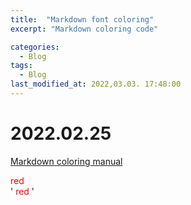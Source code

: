 ```yaml
---
title:  "Markdown font coloring"
excerpt: "Markdown coloring code"

categories:
  - Blog
tags:
  - Blog
last_modified_at: 2022,03.03. 17:48:00
---
```


# 2022.02.25

[Markdown coloring manual](https://geniewishescometrue.tistory.com/101) <br>

<span style = 'color: red'> red </span> <br>
'<span style = 'color: red'> red </span>' <br>

